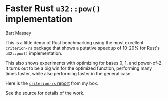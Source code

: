 # Faster Rust `u32::pow()` implementation
Bart Massey

This is a little demo of Rust benchmarking using the most
excellent `criterion-rs` package that shows a putative
speedup of 10-20% for Rust's `u32::pow()` implementation.

This also shows experiments with optimizing for bases 0, 1,
and power-of-2. It turns out to be a big win for the
optimized function, performing many times faster, while also
performing faster in the general case.

Here is the
[`criterion-rs` report](https://BartMassey.github.io/rust-pow/criterion-report/report/index.html) from my
box.

See the source for details of the work.
